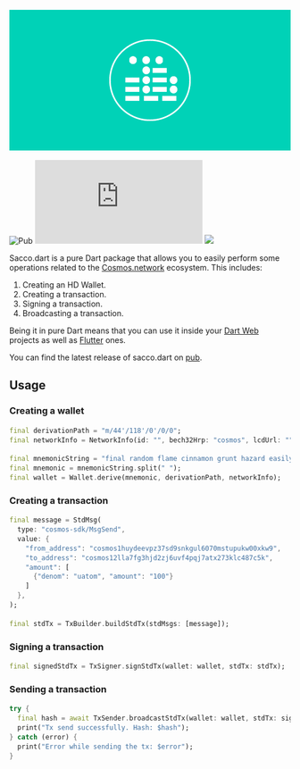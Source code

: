 ![](.img/logo.jpg)

![Pub](https://img.shields.io/pub/v/sacco)
![Travis (.org)](https://img.shields.io/travis/commercionetwork/sacco.dart)
![](https://img.shields.io/badge/compatible-flutter-blue)


Sacco.dart is a pure Dart package that allows you to easily perform some operations related to the 
[Cosmos.network](https://cosmos.network) ecosystem. This includes: 

1. Creating an HD Wallet. 
2. Creating a transaction. 
3. Signing a transaction. 
4. Broadcasting a transaction.

Being it in pure Dart means that you can use it inside your [Dart Web](https://dart.dev/web) projects 
as well as [Flutter](https://flutter.dev) ones.

You can find the latest release of sacco.dart on [pub](https://pub.dev/packages/sacco#-readme-tab-).

## Usage 
### Creating a wallet
```dart
final derivationPath = "m/44'/118'/0'/0/0";
final networkInfo = NetworkInfo(id: "", bech32Hrp: "cosmos", lcdUrl: "");

final mnemonicString = "final random flame cinnamon grunt hazard easily mutual resist pond solution define knife female tongue crime atom jaguar alert library best forum lesson rigid";
final mnemonic = mnemonicString.split(" ");
final wallet = Wallet.derive(mnemonic, derivationPath, networkInfo);
```

### Creating a transaction
```dart
final message = StdMsg(
  type: "cosmos-sdk/MsgSend",
  value: {
    "from_address": "cosmos1huydeevpz37sd9snkgul6070mstupukw00xkw9",
    "to_address": "cosmos12lla7fg3hjd2zj6uvf4pqj7atx273klc487c5k",
    "amount": [
      {"denom": "uatom", "amount": "100"}
    ]
  },
);

final stdTx = TxBuilder.buildStdTx(stdMsgs: [message]);
``` 

### Signing a transaction
```dart
final signedStdTx = TxSigner.signStdTx(wallet: wallet, stdTx: stdTx);
```

### Sending a transaction
```dart
try {
  final hash = await TxSender.broadcastStdTx(wallet: wallet, stdTx: signedStdTx);
  print("Tx send successfully. Hash: $hash");
} catch (error) {
  print("Error while sending the tx: $error");
}
```
